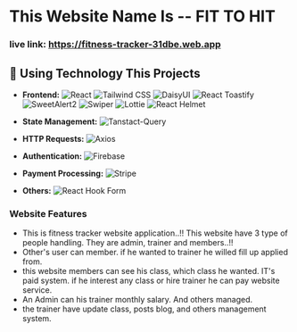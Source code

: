 # This Website Name Is -- FIT TO HIT


### live link: https://fitness-tracker-31dbe.web.app




## 🚀 Using Technology This Projects

- **Frontend:**
   ![React](https://img.shields.io/badge/React-%2361DAFB.svg?style=flat-square&logo=react&logoColor=white)
   ![Tailwind CSS](https://img.shields.io/badge/Tailwind_CSS-%231a202c.svg?style=flat-square&logo=tailwind-css&logoColor=white)
   ![DaisyUI](https://img.shields.io/badge/DaisyUI-%23212121.svg?style=flat-square)
   ![React Toastify](https://img.shields.io/badge/React_Toastify-%23FF9831.svg?style=flat-square&logo=react&logoColor=white)
   ![SweetAlert2](https://img.shields.io/badge/SweetAlert2-%23FE7D61.svg?style=flat-square&logo=sweetalert&logoColor=white)
   ![Swiper](https://img.shields.io/badge/Swiper-%23000000.svg?style=flat-square&logo=swiper&logoColor=white)
   ![Lottie](https://img.shields.io/badge/Lottie-%23FF9900.svg?style=flat-square&logo=lottie&logoColor=black)
   ![React Helmet](https://img.shields.io/badge/React_Helmet-%23000000.svg?style=flat-square&logo=react&logoColor=white)
 
- **State Management:**
   ![Tanstact-Query](https://img.shields.io/badge/Tanstact_Query-%23FF4F52.svg?style=flat-square&logo=react&logoColor=white)

- **HTTP Requests:**
   ![Axios](https://img.shields.io/badge/Axios-%233a99d8.svg?style=flat-square&logo=axios&logoColor=white)

- **Authentication:**
   ![Firebase](https://img.shields.io/badge/Firebase-%23FFCA28.svg?style=flat-square&logo=firebase&logoColor=black)

- **Payment Processing:**
   ![Stripe](https://img.shields.io/badge/Stripe-%231e1f3a.svg?style=flat-square&logo=stripe&logoColor=white)

- **Others:**
   ![React Hook Form](https://img.shields.io/badge/React_Hook_Form-%231D9BF0.svg?style=flat-square&logo=react&logoColor=white)






### Website Features
- This is fitness tracker website application..!! This website have 3 type of people handling. They are admin, trainer and members..!!
- Other's user can member. if he wanted to trainer he willed fill up applied from.
- this website members can see his class, which class he wanted. IT's paid system. if he interest any class or hire trainer he can pay website service.
- An Admin can his trainer monthly salary. And others managed.
- the trainer have update class, posts blog, and others management system.
